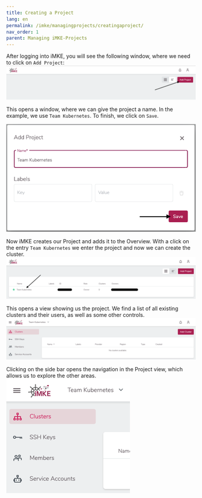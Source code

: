 ```yaml
---
title: Creating a Project
lang: en
permalink: /imke/managingprojects/creatingaproject/
nav_order: 1
parent: Managing iMKE-Projects
---
```


After logging into iMKE, you will see the following window, where we
need to click on `Add Project`:
![Add Project](addproject.png)

This opens a window, where we can give the project a name. In the
example, we use `Team Kubernetes`.
To finish, we click on `Save`.

![Add Project Modal](addproject_modal.png?resize=600)

Now iMKE creates our Project and adds it to the Overview. With a click on
the entry `Team Kubernetes` we enter the project and now we can create
the cluster.
![Project list](projectlist.png)

This opens a view showing us the project. We find a list of all existing
clusters and their users, as well as some other controls.
![Project View](projectview.png)

Clicking on the side bar opens the navigation in the Project view, which
allows us to explore the other areas.
![Sidebar](sidebar.png?resize=300)
